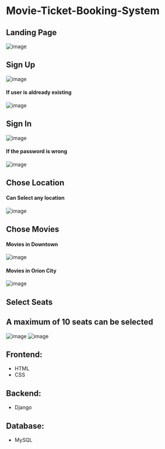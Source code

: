 # Movie-Ticket-Booking-System

## Landing Page
![image](https://github.com/Sanjay-Krishna3/Movie-Ticket-Booking-System/assets/81072773/d12e0d1b-9010-4a04-a2a4-8254d5f9f7f6)


## Sign Up
![image](https://github.com/Sanjay-Krishna3/Movie-Ticket-Booking-System/assets/81072773/b8bb7a6d-9194-4a70-b901-9c6401fae10f)
#### If user is aldready existing
![image](https://github.com/Sanjay-Krishna3/Movie-Ticket-Booking-System/assets/81072773/6294dc31-8dda-4fd2-9566-4e72cfca63e5)

## Sign In
![image](https://github.com/Sanjay-Krishna3/Movie-Ticket-Booking-System/assets/81072773/75f9fcfd-0301-4a15-9e0d-db778e8804f3)
#### If the password is wrong
![image](https://github.com/Sanjay-Krishna3/Movie-Ticket-Booking-System/assets/81072773/3c8d832a-1424-4415-93d4-8f51d371a85a)

## Chose Location
#### Can Select any location
![image](https://github.com/Sanjay-Krishna3/Movie-Ticket-Booking-System/assets/81072773/435bb904-b1cc-4adf-b470-4b0dc4b10a71)

## Chose Movies
#### Movies in Downtown
![image](https://github.com/Sanjay-Krishna3/Movie-Ticket-Booking-System/assets/81072773/b62e9451-74d7-4bfd-a116-3a686d5bbd85)
#### Movies in Orion City
![image](https://github.com/Sanjay-Krishna3/Movie-Ticket-Booking-System/assets/81072773/c0d59d8e-a98e-4bbf-8e7b-cb3e77f22af2)

## Select Seats
## A maximum of 10 seats can be selected
![image](https://github.com/Sanjay-Krishna3/Movie-Ticket-Booking-System/assets/81072773/dafec3e7-f09e-4697-b02d-9b17434b3442)
![image](https://github.com/Sanjay-Krishna3/Movie-Ticket-Booking-System/assets/81072773/3a348d6b-4ce2-4737-9e92-8cd48cf9cac9)

## Frontend:
  * HTML
  * CSS

## Backend:
  * Django

## Database:
  * MySQL
